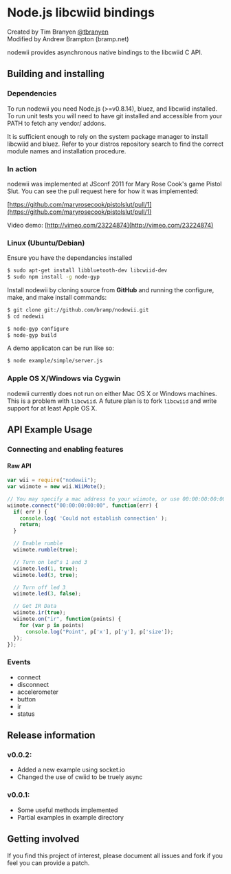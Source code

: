 Node.js libcwiid bindings
=======================

Created by Tim Branyen [@tbranyen](http://twitter.com/tbranyen)  
Modified by Andrew Brampton (bramp.net)

nodewii provides asynchronous native bindings to the libcwiid C API.

Building and installing
-----------------------

### Dependencies ###
To run nodewii you need Node.js (>=v0.8.14), bluez, and libcwiid installed. To 
run unit tests you will need to have git installed and accessible from your
PATH to fetch any vendor/ addons. 

It is sufficient enough to rely on the system package manager to install
libcwiid and bluez.  Refer to your distros repository search to find the
correct module names and installation procedure.

### In action ###
nodewii was implemented at JSconf 2011 for Mary Rose Cook's game Pistol Slut.
You can see the pull request here for how it was implemented:

[https://github.com/maryrosecook/pistolslut/pull/1](https://github.com/maryrosecook/pistolslut/pull/1)

Video demo: [http://vimeo.com/23224874](http://vimeo.com/23224874)

### Linux (Ubuntu/Debian) ###

Ensure you have the dependancies installed

``` bash
$ sudo apt-get install libbluetooth-dev libcwiid-dev
$ sudo npm install -g node-gyp
```

Install nodewii by cloning source from __GitHub__ and running the
configure, make, and make install commands:

    
``` bash
$ git clone git://github.com/bramp/nodewii.git
$ cd nodewii

$ node-gyp configure
$ node-gyp build

```

A demo applicaton can be run like so:

``` bash
$ node example/simple/server.js
```

### Apple OS X/Windows via Cygwin ###
nodewii currently does not run on either Mac OS X or Windows machines.  This
is a problem with `libcwiid`.  A future plan is to fork `libcwiid` and write
support for at least Apple OS X.


API Example Usage
-----------------

### Connecting and enabling features ###

#### Raw API ####

``` javascript
var wii = require("nodewii");
var wiimote = new wii.WiiMote();

// You may specify a mac address to your wiimote, or use 00:00:00:00:00
wiimote.connect("00:00:00:00:00", function(err) {
  if( err ) {
    console.log( 'Could not establish connection' );
    return;
  }

  // Enable rumble
  wiimote.rumble(true);

  // Turn on led"s 1 and 3
  wiimote.led(1, true);
  wiimote.led(3, true);

  // Turn off led 3
  wiimote.led(3, false);

  // Get IR Data
  wiimote.ir(true);
  wiimote.on("ir", function(points) {
    for (var p in points)
      console.log("Point", p['x'], p['y'], p['size']);
  });
});
```

### Events ###

* connect
* disconnect
* accelerometer
* button
* ir
* status

Release information
-------------------

### v0.0.2: ###
* Added a new example using socket.io
* Changed the use of cwiid to be truely async

### v0.0.1: ###
* Some useful methods implemented
* Partial examples in example directory

Getting involved
----------------

If you find this project of interest, please document all issues and fork if
you feel you can provide a patch.  
